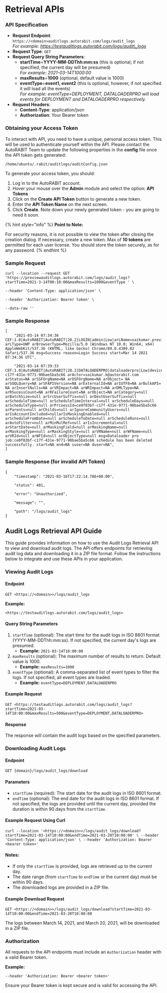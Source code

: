 # Retrieval APIs

### API Specification <a href="#api-specification" id="api-specification"></a>

* **Request Endpoint**: `https://<domain>auditlogs.autorabit.com/logs/audit_logs`\
  _For example: https://testauditlogs.autorabit.com/logs/audit\_logs_
* **Request Type**: `GET`
* **Request Query String Parameters**:
  * **startTime**=**YYYY-MM-DDThh:mm:ss** (this is optional; if not specified, the current day will be presumed)\
    _For example: 2021-03-14T1000:00_
  * **maxResults**=**1000** (optional, default value is 1000)
  * **eventType**=**event1, event2** (this is optional, however, if not specified it will load all the events)\
    _For example: eventType=DEPLOYMENT, DATALOADERPRO will load events for DEPLOYMENT and DATALOADERPRO respectively._
* **Request Headers**:
  * **Content-Type**: application/json
  * **Authorization**: Your Bearer token

### Obtaining your Access Token <a href="#obtaining-your-access-token" id="obtaining-your-access-token"></a>

To interact with API, you need to have a unique, personal access token. This will be used to authenticate yourself within the API. Please contact the AutoRABIT Team to update the following properties in the **config** file once the API token gets generated:

`/home/ubuntu/.rabit/auditlogs/auditConfig.json`

To generate your access token, you should:

1. Log in to the AutoRABIT account.
2. Hover your mouse over the **Admin** module and select the option: **API Tokens**
3. Click on the **Create API Token** button to generate a new token.
4. Enter the **API Token Name** on the next screen.
5. Click **Create**. Note down your newly generated token - you are going to need it soon.

{% hint style="info" %}
**Point to Note:**

For security reasons, it is not possible to view the token after closing the creation dialog. If necessary, create a new token. Max of **10 tokens** are permitted for each user license. You should store the token securely, as for any password.
{% endhint %}

### Sample Request <a href="#sample-request" id="sample-request"></a>

```
curl --location --request GET 'https://previewauditlogs.autorabit.com/logs/audit_logs?startTime=2021-3-14T00:10:00&maxResults=1000&eventType ' \

--header 'Content-Type: application/json' \

--header 'Authorization: Bearer token' \

--data-raw ''

```

### Sample Response <a href="#sample-response" id="sample-response"></a>

```
[
    "2021-03-14 07:34:36 CEF:1.0|AutoRABIT|AutoRABIT|20.2|LOGIN|admin|Low|arLName=saikumar.preview@autorabit.com arLType=UWP arBrowserType=Mozilla/5.0 (Windows NT 10.0; Win64; x64) AppleWebKit/537.36 (KHTML, like Gecko) Chrome/89.0.4389.82 Safari/537.36 msg=Success reason=Login Success start=Mar 14 2021 07:34:36 UTC",
    
    "2021-03-14 07:39:33 CEF:1.0|AutoRABIT|AutoRABIT|20.2|DATALOADERPRO|dataloaderpro|Low|deviceProcessName=ce0f03bf-c17f-431e-9771-90bae5ba5c66 arActor=saikumar.k@autorabit.com arStatus=NA arSSFOrgName=NA arDSFOrgName=NA arObject= NA arSOQLQuery=NA arSFAPIVersion=NA arExternalId=NA arIUTF8=NA arBulkAPI= NA arInsertNulls=NA arVRImpact=NA arWRImpact=NA arDMLType=NA arRSucessCount=NA arRFailureCount=NA arObject=NA arCategory=null arBatchSize=null arSrcUserSuffix=null arDestUserSuffix=null arScheduleTime=null arScheduleTimeInterval=null arScheduleDays=null arScheduleType=null arPrcoessId=ce0f03bf-c17f-431e-9771-90bae5ba5c66 arParents=null arChilds=null arIgnoreCommunityUsers=null arIsAccountIncluded=nullarIsMaskingEnabled=null arScheduleFromDate=null arScheduleToDate=null arScheduleRuns=null arAutoFilter=null arMinMulRef=null arIsIncremental=null arStartDate=null arMaskingField=null arMaskingName=null arMaskingType=null arMaskingStyle=null arVRName=null arWFName=null arVRId=null arWFId=null arObjectType=null msg=Dataloader pro job:ce0f03bf-c17f-431e-9771-90bae5ba5c66 schedule has been deleted successfully. start=NA end=NA suser=NA duser=NA",
]

```

### Sample Response (for invalid API Token) <a href="#sample-response-for-invalid-api-token" id="sample-response-for-invalid-api-token"></a>

```
{
    "timestamp": "2021-03-16T17:22:14.786+00:00",
    
    "status": 401,
    
    "error": "Unauthorized",
    
    "message": "",
    
    "path": "/logs/audit_logs"
}
```

## Audit Logs Retrieval API Guide

This guide provides information on how to use the Audit Logs Retrieval API to view and download audit logs. The API offers endpoints for retrieving audit log data and downloading it in a ZIP file format. Follow the instructions below to integrate and use these APIs in your application.

### Viewing Audit Logs

#### Endpoint

`GET <https://<domain>>/logs/audit_logs`

**Example:**

`<https://testauditlogs.autorabit.com/logs/audit_logs>`

#### Query String Parameters

1. `startTime` (optional): The start time for the audit logs in ISO 8601 format (YYYY-MM-DDThh:mm:ss). If not specified, the current day's logs are presumed.
   * **Example:** `2021-03-14T10:00:00`
2. `maxResults` (optional): The maximum number of results to return. Default value is 1000.
   * **Example:** `maxResults=1000`
3. `eventType` (optional): A comma-separated list of event types to filter the logs. If not specified, all event types are loaded.
   * **Example:** `eventType=DEPLOYMENT,DATALOADERPRO`

#### Example Request

`GET <https://testauditlogs.autorabit.com/logs/audit_logs?startTime=2021-03-14T10:00:00&maxResults=500&eventType=DEPLOYMENT,DATALOADERPRO>`

#### Response

The response will contain the audit logs based on the specified parameters.

### Downloading Audit Logs

#### Endpoint

`GET {domain}/logs/audit_logs/download`

#### Parameters

* `startTime` (required): The start date for the audit logs in ISO 8601 format.
* `endTime` (optional): The end date for the audit logs in ISO 8601 format. If not specified, the logs are provided until the current day, provided the duration is within 90 days from the `startTime`.

#### Example Request Using Curl

`curl --location '<https://<domain>>/logs/audit_logs/download?startTime=2021-03-14T10:00:00&endTime=2021-03-20T10:00:00' \ --header 'Content-Type: application/json' \ --header 'Authorization: Bearer <bearer token>'`

#### Notes:

* If only the `startTime` is provided, logs are retrieved up to the current day.
* The date range (from `startTime` to `endTime` or the current day) must be within 90 days.
* The downloaded logs are provided in a ZIP file.

#### Example Download Request

`GET <https://<domain>>/logs/audit_logs/download?startTime=2021-03-14T10:00:00&endTime=2021-03-20T10:00:00`

The logs between March 14, 2021, and March 20, 2021, will be downloaded in a ZIP file.

### Authorization

All requests to the API endpoints must include an `Authorization` header with a valid Bearer token.

**Example:**

`--header 'Authorization: Bearer <bearer token>'`

Ensure your Bearer token is kept secure and is valid for accessing the API.
